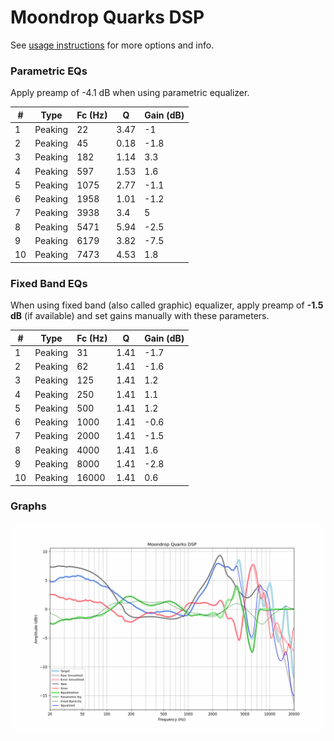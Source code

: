# Moondrop Quarks DSP
See [usage instructions](https://github.com/jaakkopasanen/AutoEq#usage) for more options and info.

### Parametric EQs
Apply preamp of -4.1 dB when using parametric equalizer.

|   # | Type    |   Fc (Hz) |    Q |   Gain (dB) |
|-----|---------|-----------|------|-------------|
|   1 | Peaking |        22 | 3.47 |        -1   |
|   2 | Peaking |        45 | 0.18 |        -1.8 |
|   3 | Peaking |       182 | 1.14 |         3.3 |
|   4 | Peaking |       597 | 1.53 |         1.6 |
|   5 | Peaking |      1075 | 2.77 |        -1.1 |
|   6 | Peaking |      1958 | 1.01 |        -1.2 |
|   7 | Peaking |      3938 | 3.4  |         5   |
|   8 | Peaking |      5471 | 5.94 |        -2.5 |
|   9 | Peaking |      6179 | 3.82 |        -7.5 |
|  10 | Peaking |      7473 | 4.53 |         1.8 |

### Fixed Band EQs
When using fixed band (also called graphic) equalizer, apply preamp of **-1.5 dB** (if available) and set gains manually with these parameters.

|   # | Type    |   Fc (Hz) |    Q |   Gain (dB) |
|-----|---------|-----------|------|-------------|
|   1 | Peaking |        31 | 1.41 |        -1.7 |
|   2 | Peaking |        62 | 1.41 |        -1.6 |
|   3 | Peaking |       125 | 1.41 |         1.2 |
|   4 | Peaking |       250 | 1.41 |         1.1 |
|   5 | Peaking |       500 | 1.41 |         1.2 |
|   6 | Peaking |      1000 | 1.41 |        -0.6 |
|   7 | Peaking |      2000 | 1.41 |        -1.5 |
|   8 | Peaking |      4000 | 1.41 |         1.6 |
|   9 | Peaking |      8000 | 1.41 |        -2.8 |
|  10 | Peaking |     16000 | 1.41 |         0.6 |

### Graphs
![](./Moondrop%20Quarks%20DSP.png)
